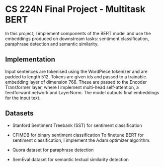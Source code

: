 # CS 224N Final Project - Multitask BERT

In this project,  I implement components of the BERT model and use the embeddings produced on downstream tasks: sentiment classification, paraphrase detection and semantic similarity.

## Implementation
Input sentences are tokenised using the WordPiece tokenizer and are padded to length 512. Tokens are given ids and passed to a trainable embedding layer of dimension 768. These are passed to the Encoder Transformer layer, where I implement multi-head self-attention, a feedforward network and LayerNorm.
The model outputs final embeddings for the input text.

## Datasets
- Stanford Sentiment Treebank (SST) for sentiment classification
- CFIMDB for binary sentiment classification
To finetune BERT for sentiment classification, I implement the Adam optimizer algorithm.

- Quora dataset for paraphrase detection
- SemEval dataset for semantic textual similarity detection




